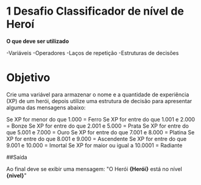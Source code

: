 # 1 Desafio Classificador de nível de Heroí

**O que deve ser utilizado**

-Variáveis
-Operadores
-Laços de repetição
-Estruturas de decisões

# Objetivo

Crie uma variável para armazenar o nome e a quantidade de experiência (XP) de um herói, 
depois utilize uma estrutura de decisão para apresentar alguma das mensagens abaixo:

Se XP for menor do que 1.000 = Ferro
Se XP for entre do que 1.001 e 2.000 = Bonze
Se XP for entre do que 2.001 e 5.000 = Prata
Se XP for entre do que 5.001 e 7.000 = Ouro
Se XP for entre do que 7.001 e 8.000 = Platina
Se XP for entre do que 8.001 e 9.000 = Ascendente
Se XP for entre do que 9.001 e 10.000 = Imortal
Se XP for maior ou igual a 10.0001 = Radiante

##Saída

Ao final deve se exibir uma mensagem:
"O Herói **{Herói}** está no nível **{nivel}**"
